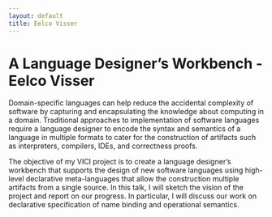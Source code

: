 ```yaml
---
layout: default
title: Eelco Visser
---
```


# A Language Designer’s Workbench - Eelco Visser

Domain-specific languages can help reduce the accidental complexity of
software by capturing and encapsulating the knowledge about computing in a
domain. Traditional approaches to implementation of software languages
require a language designer to encode the syntax and semantics of a
language in multiple formats to cater for the construction of artifacts
such as interpreters, compilers, IDEs, and correctness proofs.

The objective of my VICI project is to create a language designer’s
workbench that supports the design of new software languages using
high-level declarative meta-languages that allow the construction multiple
artifacts from a single source. In this talk, I will sketch the vision of
the project and report on our progress. In particular, I will discuss our
work on declarative specification of name binding and operational semantics.
